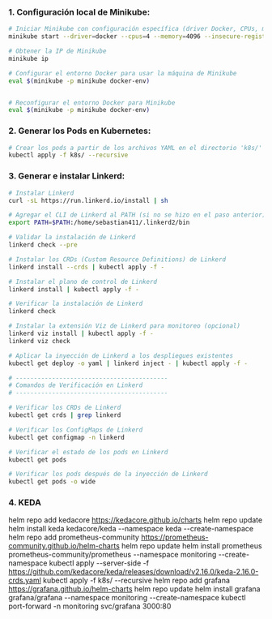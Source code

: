 ### 1. **Configuración local de Minikube**:
```bash
# Iniciar Minikube con configuración específica (driver Docker, CPUs, memoria, etc.)
minikube start --driver=docker --cpus=4 --memory=4096 --insecure-registry="10.0.0.0/24"

# Obtener la IP de Minikube
minikube ip

# Configurar el entorno Docker para usar la máquina de Minikube
eval $(minikube -p minikube docker-env)


# Reconfigurar el entorno Docker para Minikube
eval $(minikube -p minikube docker-env)
```

### 2. **Generar los Pods en Kubernetes**:
```bash
# Crear los pods a partir de los archivos YAML en el directorio 'k8s/'
kubectl apply -f k8s/ --recursive
```

### 3. **Generar e instalar Linkerd**:
```bash
# Instalar Linkerd
curl -sL https://run.linkerd.io/install | sh

# Agregar el CLI de Linkerd al PATH (si no se hizo en el paso anterior)
export PATH=$PATH:/home/sebastian411/.linkerd2/bin

# Validar la instalación de Linkerd
linkerd check --pre

# Instalar los CRDs (Custom Resource Definitions) de Linkerd
linkerd install --crds | kubectl apply -f -

# Instalar el plano de control de Linkerd
linkerd install | kubectl apply -f -

# Verificar la instalación de Linkerd
linkerd check

# Instalar la extensión Viz de Linkerd para monitoreo (opcional)
linkerd viz install | kubectl apply -f -
linkerd viz check

# Aplicar la inyección de Linkerd a los despliegues existentes
kubectl get deploy -o yaml | linkerd inject - | kubectl apply -f -

# ------------------------------------------
# Comandos de Verificación en Linkerd
# ------------------------------------------

# Verificar los CRDs de Linkerd
kubectl get crds | grep linkerd

# Verificar los ConfigMaps de Linkerd
kubectl get configmap -n linkerd

# Verificar el estado de los pods en Linkerd
kubectl get pods

# Verificar los pods después de la inyección de Linkerd
kubectl get pods -o wide
```


### 4. KEDA

helm repo add kedacore https://kedacore.github.io/charts
helm repo update
helm install keda kedacore/keda --namespace keda --create-namespace
helm repo add prometheus-community https://prometheus-community.github.io/helm-charts
helm repo update
helm install prometheus prometheus-community/prometheus --namespace monitoring --create-namespace
kubectl apply --server-side -f https://github.com/kedacore/keda/releases/download/v2.16.0/keda-2.16.0-crds.yaml
kubectl apply -f k8s/ --recursive
helm repo add grafana https://grafana.github.io/helm-charts
helm repo update
helm install grafana grafana/grafana --namespace monitoring --create-namespace
kubectl port-forward -n monitoring svc/grafana 3000:80
